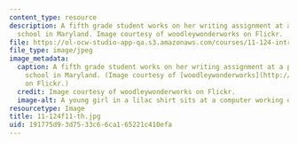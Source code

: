 ```yaml
---
content_type: resource
description: A fifth grade student works on her writing assignment at a public elementary
  school in Maryland. Image courtesy of woodleywonderworks on Flickr.
file: https://ol-ocw-studio-app-qa.s3.amazonaws.com/courses/11-124-introduction-to-education-looking-forward-and-looking-back-on-education-fall-2011/191775d93d7533c66ca165221c410efa_11-124f11-th.jpg
file_type: image/jpeg
image_metadata:
  caption: A fifth grade student works on her writing assignment at a public elementary
    school in Maryland. (Image courtesy of [woodleywonderworks](http://www.flickr.com/photos/wwworks/5073550323/)
    on Flickr.)
  credit: Image courtesy of woodleywonderworks on Flickr.
  image-alt: A young girl in a lilac shirt sits at a computer working on homework.
resourcetype: Image
title: 11-124f11-th.jpg
uid: 191775d9-3d75-33c6-6ca1-65221c410efa
---
```


